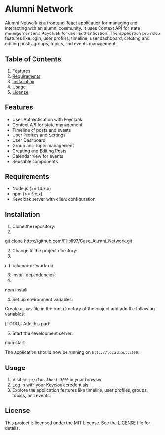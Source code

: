 # Alumni Network

Alumni Network is a frontend React application for managing and interacting with an alumni community. It uses Context API for state management and Keycloak for user authentication. The application provides features like login, user profiles, timeline, user dashboard, creating and editing posts, groups, topics, and events management.

## Table of Contents

1. [Features](#features)
2. [Requirements](#requirements)
3. [Installation](#installation)
4. [Usage](#usage)
5. [License](#license)

## Features

- User Authentication with Keycloak
- Context API for state management
- Timeline of posts and events
- User Profiles and Settings
- User Dashboard
- Group and Topic management
- Creating and Editing Posts
- Calendar view for events
- Reusable components

## Requirements

- Node.js (>= 14.x.x)
- npm (>= 6.x.x)
- Keycloak server with client configuration

## Installation

1. Clone the repository:
2. 
git clone https://github.com/Filipll97/Case_Alumni_Network.git

2. Change to the project directory:
3. 
cd .\alumni-network-ui\

3. Install dependencies:
4. 
npm install

4. Set up environment variables:

Create a `.env` file in the root directory of the project and add the following variables:

[TODO]: Add this part!

5. Start the development server:

npm start

The application should now be running on `http://localhost:3000`.

## Usage

1. Visit `http://localhost:3000` in your browser.
2. Log in with your Keycloak credentials.
3. Explore the application features like timeline, user profiles, groups, topics, and events.

## License

This project is licensed under the MIT License. See the [LICENSE](LICENSE) file for details.

